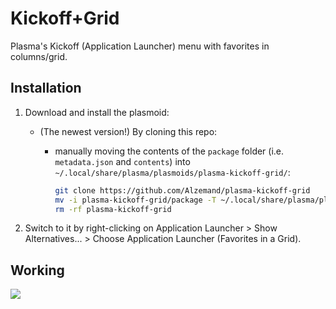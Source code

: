 # Kickoff+Grid

Plasma's Kickoff (Application Launcher) menu with favorites in columns/grid.


## Installation

1. Download and install the plasmoid:

   - (The newest version!) By cloning this repo:

     - manually moving the contents of the `package` folder (i.e. `metadata.json` and `contents`) into `~/.local/share/plasma/plasmoids/plasma-kickoff-grid/`:

       ```sh
       git clone https://github.com/Alzemand/plasma-kickoff-grid
       mv -i plasma-kickoff-grid/package -T ~/.local/share/plasma/plasmoids/plasma-kickoff-grid
       rm -rf plasma-kickoff-grid
       ```

2. Switch to it by right-clicking on Application Launcher > Show Alternatives... > Choose Application Launcher (Favorites in a Grid).

## Working

![](https://raw.githubusercontent.com/Alzemand/plasma-kickoff-grid/master/contents/menu.gif)


